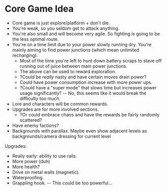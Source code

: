 # Core Game Idea #

* Core game is just explore/platform + don't die.
* You're weak, so you seldom get to attack anything.
* You're also small and will become very agile. So fighting is going to be the less optimal route.
* You're on a time limit due to your power slowly running dry. You're mainly aiming to find power junctions (which mean unlimited recharging).
	* Most of the time you're left to hunt down battery scraps to stave off running out of juice between main power junctions.
	* The above can be used to reward exploration.
	* ?Could be _really_ nasty and have certain moves drain power?
	* Could have power consumption increase with more power ups.
	* ?Could have a "super mode" that slows time but increases power usage significantly? -- No, this seems like it would break the difficulty too much.
* Lore and characters will be common rewards.
* Upgrades are for more involved sections.
    * ?Or could embrace chaos and have the rewards be fairly randomly scattered?
* Have enemy factions?
* Backgrounds with parallax. Maybe even show adjacent levels as backgrounds/camera dressing for current level

Upgrades:

* Really early: ability to use rails.
* More power (duh)
* More health?
* Drive on metal walls (magnetic).
* Waterproofing.
* Grappling hook. -- This could be too powerful...
